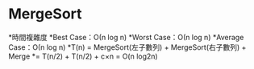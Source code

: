 # MergeSort
 *時間複雜度
 *Best Case：Ο(n log n)
*Worst Case：Ο(n log n)
*Average Case：Ο(n log n)
*T(n) = MergeSort(左子數列) + MergeSort(右子數列) + Merge
     *= T(n/2) + T(n/2) + c×n = O(n log2n)
